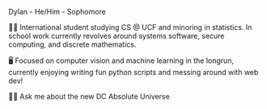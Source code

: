 Dylan - He/Him - Sophomore

👨‍🎓 International student studying CS @ UCF and minoring in statistics. In school work currently revolves around systems software, secure computing, and discrete mathematics. 

🖥️ Focused on computer vision and machine learning in the longrun, currently enjoying writing fun python scripts and messing around with web dev!

🦸‍♂️ Ask me about the new DC Absolute Universe
